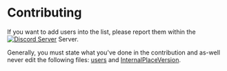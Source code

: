 # Contributing

If you want to add users into the list, please report them within the [![Discord Server][shield-discord-server]][discord-invite] Server.

Generally, you must state what you've done in the contribution and as-well never edit the following files: [users](https://github.com/rbxrulebreakers/list/blob/main/users) and [InternalPlaceVersion](https://github.com/rbxrulebreakers/list/blob/main/InternalPlaceVersion).

[shield-discord-server]: https://img.shields.io/discord/1335018287209123890?logo=discord&logoColor=white&label=discord&color=000000
[discord-invite]: https://discord.gg/U7JstgHdy
